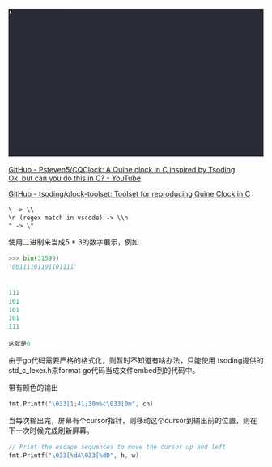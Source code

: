 
![](https://raw.githubusercontent.com/Ysoding/qclock-go/main/qlock.gif)

[GitHub - Psteven5/CQClock: A Quine clock in C inspired by Tsoding](https://github.com/Psteven5/CQClock)  
[Ok, but can you do this in C? - YouTube](https://www.youtube.com/watch?v=plFwBqBYpcY&t=10640s)

[GitHub - tsoding/qlock-toolset: Toolset for reproducing Quine Clock in C](https://github.com/tsoding/qlock-toolset)

```
\ -> \\ 
\n (regex match in vscode) -> \\n
" -> \"
```

使用二进制来当成5 * 3的数字展示，例如

```python
>>> bin(31599)
'0b111101101101111'


111
101
101
101
111

这就是0
```

由于go代码需要严格的格式化，则暂时不知道有啥办法，只能使用 tsoding提供的std_c_lexer.h来format go代码当成文件embed到的代码中。

带有颜色的输出

```go
fmt.Printf("\033[1;41;30m%c\033[0m", ch)
```

当每次输出完，屏幕有个cursor指针，则移动这个cursor到输出前的位置，则在下一次时候完成刷新屏幕。

```go
// Print the escape sequences to move the cursor up and left
fmt.Printf("\033[%dA\033[%dD", h, w)
```

